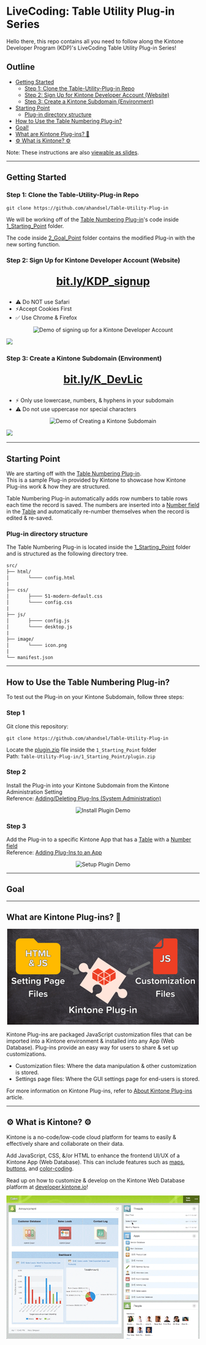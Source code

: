 # LiveCoding: Table Utility Plug-in Series <!-- omit in toc -->

Hello there, this repo contains all you need to follow along the Kintone Developer Program (KDP)'s LiveCoding Table Utility Plug-in Series!

## Outline <!-- omit in toc -->
  - [Getting Started](#getting-started)
    - [Step 1: Clone the Table-Utility-Plug-in Repo](#step-1-clone-the-table-utility-plug-in-repo)
    - [Step 2: Sign Up for Kintone Developer Account (Website)](#step-2-sign-up-for-kintone-developer-account-website)
    - [Step 3: Create a Kintone Subdomain (Environment)](#step-3-create-a-kintone-subdomain-environment)
  - [Starting Point](#starting-point)
    - [Plug-in directory structure](#plug-in-directory-structure)
  - [How to Use the Table Numbering Plug-in?](#how-to-use-the-table-numbering-plug-in)
  - [Goal!](#goal)
  - [What are Kintone Plug-ins? 🧩](#what-are-kintone-plug-ins-)
  - [⚙️  What is Kintone?  ⚙️](#️--what-is-kintone--️)

Note: These instructions are also [viewable as slides](https://slides.trouni.com/?src=ahandsel/Table-Utility-Plug-in&justify=left#/).

---

## Getting Started


### Step 1: Clone the Table-Utility-Plug-in Repo

```console
git clone https://github.com/ahandsel/Table-Utility-Plug-in
```

We will be working off of the [Table Numbering Plug-in](https://developer.kintone.io/hc/en-us/articles/360012420813)'s code inside [1_Starting_Point](1_Starting_Point/) folder.

The code inside [2_Goal_Point](2_Goal_Point/) folder contains the modified Plug-in with the new sorting function.


### Step 2: Sign Up for Kintone Developer Account (Website)

<strong>
  <p style="text-align:center !important;font-size:2em !important;">
    <a href="https://bit.ly/KDP_signup">bit.ly/KDP_signup</a>
  </p>
</strong>

  - ⚠ Do NOT use Safari
  - ⚡Accept Cookies First
  - ✅ Use Chrome & Firefox

<p align="center">
  <img with="600" src="img/KDP_SignUp_Part_1.gif" alt="Demo of signing up for a Kintone Developer Account">
</p>

![](img/KDP_SignUp_Part_1.gif)

### Step 3: Create a Kintone Subdomain (Environment)

<strong>
  <p style="text-align:center !important;font-size:2em !important;">
    <a href="http://bit.ly/K_DevLic">bit.ly/K_DevLic</a>
  </p>
</strong>

  - ⚡ Only use lowercase, numbers, & hyphens in your subdomain
  - ⚠ Do not use uppercase nor special characters

<p align="center">
  <img with="600" src="img/KDP_SignUp_Part_2.gif" alt="Demo of Creating a Kintone Subdomain">
</p>

![](img/KDP_SignUp_Part_2.gif)


---

## Starting Point

We are starting off with the [Table Numbering Plug-in](https://developer.kintone.io/hc/en-us/articles/360012420813).  
This is a sample Plug-in provided by Kintone to showcase how Kintone Plug-ins work & how they are structured.

Table Numbering Plug-in automatically adds row numbers to table rows each time the record is saved. The numbers are inserted into a [Number field](https://get.kintone.help/k/en/user/app_settings/form/form_parts/number.html) in the [Table](https://get.kintone.help/k/en/user/app_settings/form/form_parts/field_table.html) and automatically re-number themselves when the record is edited & re-saved.


### Plug-in directory structure
The Table Numbering Plug-in is located inside the [1_Starting_Point](./1_Starting_Point/) folder and is structured as the following directory tree.

```text
src/  
├── html/  
│       └──── config.html  
|
├── css/  
│       ├──── 51-modern-default.css  
│       └──── config.css  
|
├── js/  
│       ├──── config.js  
│       └──── desktop.js  
|
├── image/  
│       └──── icon.png  
|
└── manifest.json  
```

---

## How to Use the Table Numbering Plug-in?
To test out the Plug-in on your Kintone Subdomain, follow three steps:


### Step 1 <!-- omit in toc -->
Git clone this repository:

```console
git clone https://github.com/ahandsel/Table-Utility-Plug-in
```

Locate the [plugin.zip](1_Starting_Point/plugin.zip) file inside the `1_Starting_Point` folder  
Path: `Table-Utility-Plug-in/1_Starting_Point/plugin.zip`


### Step 2 <!-- omit in toc -->
Install the Plug-in into your Kintone Subdomain from the Kintone Administration Setting  
Reference: [Adding/Deleting Plug-Ins (System Administration)](https://get.kintone.help/k/en/admin/system_customization/add_plugin/plugin.html)

<p align="center">
  <img src="img/Plugin_Install_Demo.gif" alt="Install Plugin Demo">
</p>


### Step 3 <!-- omit in toc -->
Add the Plug-in to a specific Kintone App that has a [Table](https://get.kintone.help/k/en/user/app_settings/form/form_parts/field_table.html) with a [Number field](https://get.kintone.help/k/en/user/app_settings/form/form_parts/number.html)  
Reference: [Adding Plug-Ins to an App](https://get.kintone.help/k/en/user/app_settings/plugin.html)

<p align="center">
  <img src="img/Plugin_Setup_Demo.gif" alt="Setup Plugin Demo">
</p>

---

## Goal

---

## What are Kintone Plug-ins? 🧩  

<p align="center">
  <img src="img/Plugin_Intro.png" alt="Setting Page Files + Customization Files = Kintone Plug-in">
</p>

Kintone Plug-ins are packaged JavaScript customization files that can be imported into a Kintone environment & installed into any App (Web Database). Plug-ins provide an easy way for users to share & set up customizations.
  - Customization files: Where the data manipulation & other customization is stored.
  - Settings page files: Where the GUI settings page for end-users is stored.

For more information on Kintone Plug-ins, refer to [About Kintone Plug-ins](https://developer.kintone.io/hc/en-us/articles/900005169443) article.

<!-- |                           |                            |
| ------------------------- | -------------------------- |
| ![Setting Page Files + Customization Files = Kintone Plug-in](img/Plugin_Intro.png) | ![](img/Plugin_Sample.gif) | -->

---

## ⚙️  What is Kintone?  ⚙️

Kintone is a no-code/low-code cloud platform for teams to easily & effectively share and collaborate on their data.

Add JavaScript, CSS, &/or HTML to enhance the frontend UI/UX of a Kintone App (Web Database). This can include features such as [maps](https://developer.kintone.io/hc/en-us/articles/360000365282), [buttons](https://developer.kintone.io/hc/en-us/articles/360000479881), and [color-coding](https://developer.kintone.io/hc/en-us/articles/212495058).

Read up on how to customize & develop on the Kintone Web Database platform at [developer.kintone.io](https://developer.kintone.io/)!

<p align="center">
  <img src="img/Kintone_Space_Demo.gif" alt="Table Numbering Plug-in Demo">
</p>
